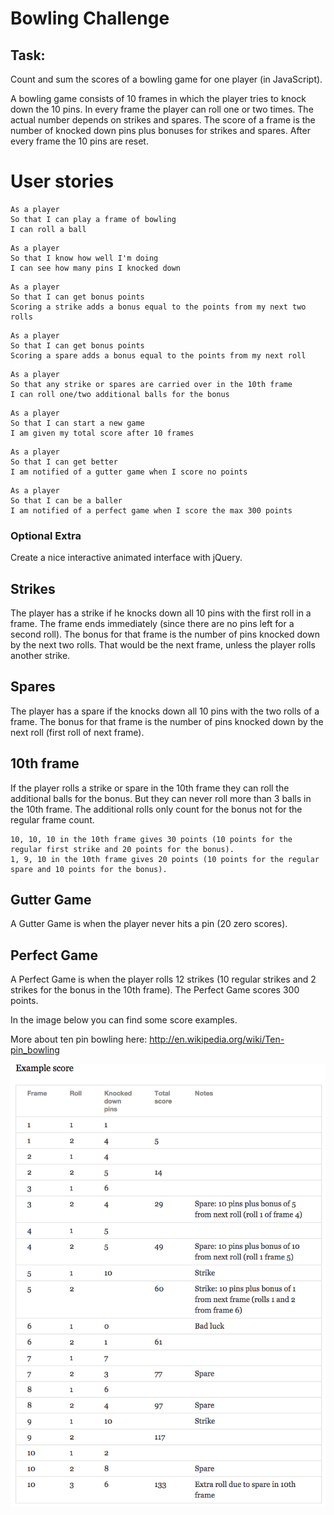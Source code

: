 
Bowling Challenge
=================

Task:
-----

Count and sum the scores of a bowling game for one player (in JavaScript).

A bowling game consists of 10 frames in which the player tries to knock down the 10 pins. In every frame the player can roll one or two times. The actual number depends on strikes and spares. The score of a frame is the number of knocked down pins plus bonuses for strikes and spares. After every frame the 10 pins are reset.

# User stories

```
As a player
So that I can play a frame of bowling
I can roll a ball
```
```
As a player
So that I know how well I'm doing
I can see how many pins I knocked down
```
```
As a player
So that I can get bonus points
Scoring a strike adds a bonus equal to the points from my next two rolls
```
```
As a player
So that I can get bonus points
Scoring a spare adds a bonus equal to the points from my next roll
```
```
As a player
So that any strike or spares are carried over in the 10th frame
I can roll one/two additional balls for the bonus
```
```
As a player
So that I can start a new game
I am given my total score after 10 frames
```
```
As a player
So that I can get better
I am notified of a gutter game when I score no points
```
```
As a player
So that I can be a baller
I am notified of a perfect game when I score the max 300 points
```

### Optional Extra

Create a nice interactive animated interface with jQuery.

## Strikes

The player has a strike if he knocks down all 10 pins with the first roll in a frame. The frame ends immediately (since there are no pins left for a second roll). The bonus for that frame is the number of pins knocked down by the next two rolls. That would be the next frame, unless the player rolls another strike.

## Spares

The player has a spare if the knocks down all 10 pins with the two rolls of a frame. The bonus for that frame is the number of pins knocked down by the next roll (first roll of next frame).

## 10th frame

If the player rolls a strike or spare in the 10th frame they can roll the additional balls for the bonus. But they can never roll more than 3 balls in the 10th frame. The additional rolls only count for the bonus not for the regular frame count.

    10, 10, 10 in the 10th frame gives 30 points (10 points for the regular first strike and 20 points for the bonus).
    1, 9, 10 in the 10th frame gives 20 points (10 points for the regular spare and 10 points for the bonus).

## Gutter Game

A Gutter Game is when the player never hits a pin (20 zero scores).

## Perfect Game

A Perfect Game is when the player rolls 12 strikes (10 regular strikes and 2 strikes for the bonus in the 10th frame). The Perfect Game scores 300 points.

In the image below you can find some score examples.

More about ten pin bowling here: http://en.wikipedia.org/wiki/Ten-pin_bowling

![Ten Pin Score Example](images/example_ten_pin_scoring.png)
